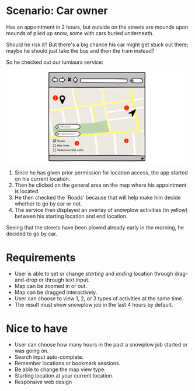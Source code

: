 Scenario: Car owner
===

Has an appointment in 2 hours, but outside on the streets are mounds upon mounds of piled up snow, some with cars buried underneath.
 
Should he risk it? But there's a big chance his car might get stuck out there; maybe he should just take the bus and then the tram instead?


So he checked out our lumiaura service:

![](assets/20190130174725.png)

1. Since he has given prior permission for location access, the app started on his current location.
2. Then he clicked on the general area on the map where his appointment is located.
3. He then checked the 'Roads' because that will help make him decide whether to go by car or not.
4. The service then displayed an overlay of snowplow activities (in yellow) between his starting location and end location.

Seeing that the streets have been plowed already early in the morning, he decided to go by car.

Requirements
===

- User is able to set or change _starting_ and _ending_ location through drag-and-drop or through text input.
- Map can be zoomed in or out.
- Map can be dragged interactively.
- User can choose to view 1, 2, or 3 types of activities at the same time.
- The result must show snowplow job in the last 4 hours by default.



Nice to have
===
- User can choose how many hours in the past a snowplow job started or was going on.
- Search input auto-complete.
- Remember locations or bookmark sessions.
- Be able to change the map view type.
- Starting location at your current location.
- Responsive web design